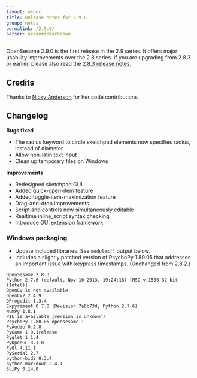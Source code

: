 ```yaml
---
layout: osdoc
title: Release notes for 2.9.0
group: notes
permalink: /2.9.0/
parser: academicmarkdown
---
```


OpenSesame 2.9.0 is the first release in the 2.9 series. It offers major usability improvements over the 2.8 series. If you are upgrading from 2.8.3 or earlier, please also read the [2.8.3 release notes].

## Credits

Thanks to [Nicky Anderson](https://github.com/nccanderson) for her code contributions.

## Changelog

__Bugs fixed__

- The radius keyword to circle sketchpad elements now specifies radius, instead of diameter
- Allow non-latin text input
- Clean up temporary files on Windows

__Improvements__

- Redesigned sketchpad GUI
- Added quick-open-item feature
- Added toggle-item-maximization feature
- Drag-and-drop improvements
- Script and controls now simultaneously editable
- Realtime inline_script syntax checking
- Introduce GUI extension framework

### Windows packaging

- Update included libraries. See `modules()` output below.
- Includes a slightly patched version of PsychoPy 1.80.05 that addresses an important issue with keypress timestamps. (Unchanged from 2.8.2.)

~~~
OpenSesame 2.8.3
Python 2.7.6 (default, Nov 10 2013, 19:24:18) [MSC v.1500 32 bit (Intel)]
OpenCV is not available
OpenCV2 2.4.9
QProgedit 1.3.4
Expyriment 0.7.0 (Revision 7a6b73d; Python 2.7.6)
NumPy 1.8.1
PIL is available (version is unknown)
PsychoPy 1.80.05-opensesame-1
PyAudio 0.2.8
PyGame 1.9.1release
Pyglet 1.1.4
PyOpenGL 3.1.0
PyQt 4.11.1
PySerial 2.7
python-bidi 0.3.4
python-markdown 2.4.1
SciPy 0.14.0
~~~

[2.8.3 release notes]: /notes/2.8.3

